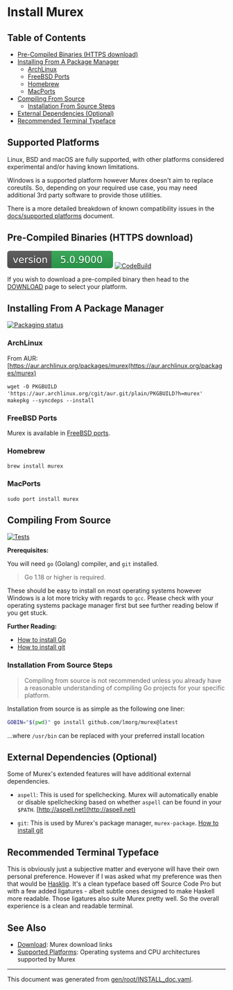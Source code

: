 <h1>Install Murex</h1>

<h2>Table of Contents</h2>

<div id="toc">

- [Pre-Compiled Binaries (HTTPS download)](#pre-compiled-binaries-https-download)
- [Installing From A Package Manager](#installing-from-a-package-manager)
  - [ArchLinux](#archlinux)
  - [FreeBSD Ports](#freebsd-ports)
  - [Homebrew](#homebrew)
  - [MacPorts](#macports)
- [Compiling From Source](#compiling-from-source)
  - [Installation From Source Steps](#installation-from-source-steps)
- [External Dependencies (Optional)](#external-dependencies-optional)
- [Recommended Terminal Typeface](#recommended-terminal-typeface)

</div>

## Supported Platforms

Linux, BSD and macOS are fully supported, with other platforms considered
experimental and/or having known limitations.

Windows is a supported platform however Murex doesn't aim to replace coreutils.
So, depending on your required use case, you may need additional 3rd party
software to provide those utilities.

There is a more detailed breakdown of known compatibility issues in the
[docs/supported platforms](docs/supported-platforms.md) document.

## Pre-Compiled Binaries (HTTPS download)

[![Version](version.svg)](DOWNLOAD.md)
[![CodeBuild](https://codebuild.eu-west-1.amazonaws.com/badges?uuid=eyJlbmNyeXB0ZWREYXRhIjoib3cxVnoyZUtBZU5wN1VUYUtKQTJUVmtmMHBJcUJXSUFWMXEyc2d3WWJldUdPTHh4QWQ1eFNRendpOUJHVnZ5UXBpMXpFVkVSb3k2UUhKL2xCY2JhVnhJPSIsIml2UGFyYW1ldGVyU3BlYyI6Im9QZ2dPS3ozdWFyWHIvbm8iLCJtYXRlcmlhbFNldFNlcmlhbCI6MX0%3D&branch=master)](DOWNLOAD.md)

If you wish to download a pre-compiled binary then head to the [DOWNLOAD](DOWNLOAD.md)
page to select your platform.



## Installing From A Package Manager

[![Packaging status](https://repology.org/badge/vertical-allrepos/murex.svg)](https://repology.org/project/murex/versions)

### ArchLinux

From AUR: [https://aur.archlinux.org/packages/murex(https://aur.archlinux.org/packages/murex)

    wget -O PKGBUILD 'https://aur.archlinux.org/cgit/aur.git/plain/PKGBUILD?h=murex'
    makepkg --syncdeps --install 


### FreeBSD Ports

Murex is available in [FreeBSD ports](https://www.freebsd.org/ports/).

### Homebrew

    brew install murex
    
### MacPorts

    sudo port install murex

## Compiling From Source

[![Tests](https://github.com/lmorg/murex/actions/workflows/go-tests.yaml/badge.svg?branch=master)](https://github.com/lmorg/murex/actions/workflows/go-tests.yaml)

**Prerequisites:**

You will need `go` (Golang) compiler, and `git` installed.

> Go 1.18 or higher is required.

These should be easy to install on most operating systems however Windows is a
lot more tricky with regards to `gcc`. Please check with your operating systems
package manager first but see further reading below if you get stuck.

**Further Reading:**

* [How to install Go](https://golang.org/doc/install)
* [How to install git](https://github.com/git-guides/install-git)

### Installation From Source Steps

> Compiling from source is not recommended unless you already have a reasonable
> understanding of compiling Go projects for your specific platform.

Installation from source is as simple as the following one liner:

```bash
GOBIN="$(pwd)" go install github.com/lmorg/murex@latest
```

...where `/usr/bin` can be replaced with your preferred install location

## External Dependencies (Optional)

Some of Murex's extended features will have additional external dependencies.

* `aspell`: This is used for spellchecking. Murex will automatically enable or
  disable spellchecking based on whether `aspell` can be found in your `$PATH`.
  [http://aspell.net](http://aspell.net)

* `git`: This is used by Murex's package manager, `murex-package`.
  [How to install git](https://github.com/git-guides/install-git)

## Recommended Terminal Typeface

This is obviously just a subjective matter and everyone will have their own
personal preference. However if I was asked what my preference was then that
would be [Hasklig](https://github.com/i-tu/Hasklig). It's a clean typeface
based off Source Code Pro but with a few added ligatures - albeit subtle ones
designed to make Haskell more readable. Those ligatures also suite Murex
pretty well. So the overall experience is a clean and readable terminal.

## See Also

* [Download](/DOWNLOAD.md):
  Murex download links
* [Supported Platforms](docs//supported-platforms.md):
  Operating systems and CPU architectures supported by Murex

<hr/>

This document was generated from [gen/root/INSTALL_doc.yaml](https://github.com/lmorg/murex/blob/master/gen/root/INSTALL_doc.yaml).